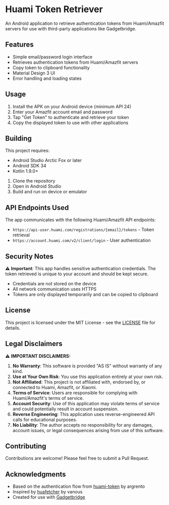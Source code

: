 # Huami Token Retriever

An Android application to retrieve authentication tokens from Huami/Amazfit servers for use with third-party applications like Gadgetbridge.

## Features

- Simple email/password login interface
- Retrieves authentication tokens from Huami/Amazfit servers
- Copy token to clipboard functionality
- Material Design 3 UI
- Error handling and loading states

## Usage

1. Install the APK on your Android device (minimum API 24)
2. Enter your Amazfit account email and password
3. Tap "Get Token" to authenticate and retrieve your token
4. Copy the displayed token to use with other applications

## Building

This project requires:
- Android Studio Arctic Fox or later
- Android SDK 34
- Kotlin 1.9.0+

1. Clone the repository
2. Open in Android Studio
3. Build and run on device or emulator

## API Endpoints Used

The app communicates with the following Huami/Amazfit API endpoints:

- `https://api-user.huami.com/registrations/{email}/tokens` - Token retrieval
- `https://account.huami.com/v2/client/login` - User authentication

## Security Notes

⚠️ **Important**: This app handles sensitive authentication credentials. The token retrieved is unique to your account and should be kept secure.

- Credentials are not stored on the device
- All network communication uses HTTPS
- Tokens are only displayed temporarily and can be copied to clipboard

## License

This project is licensed under the MIT License - see the [LICENSE](LICENSE) file for details.

## Legal Disclaimers

⚠️ **IMPORTANT DISCLAIMERS:**

1. **No Warranty**: This software is provided "AS IS" without warranty of any kind.
2. **Use at Your Own Risk**: You use this application entirely at your own risk.
3. **Not Affiliated**: This project is not affiliated with, endorsed by, or connected to Huami, Amazfit, or Xiaomi.
4. **Terms of Service**: Users are responsible for complying with Huami/Amazfit's terms of service.
5. **Account Security**: Use of this application may violate terms of service and could potentially result in account suspension.
6. **Reverse Engineering**: This application uses reverse-engineered API calls for educational purposes.
7. **No Liability**: The author accepts no responsibility for any damages, account issues, or legal consequences arising from use of this software.

## Contributing

Contributions are welcome! Please feel free to submit a Pull Request.

## Acknowledgments

- Based on the authentication flow from [huami-token](https://github.com/argrento/huami-token) by argrento
- Inspired by [huafetcher](https://codeberg.org/vanous/huafetcher) by vanous
- Created for use with [Gadgetbridge](https://codeberg.org/Freeyourgadget/Gadgetbridge)